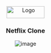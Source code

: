 <div align="center">
  <a>
    <img src="./public/assets/netflix-logo.png" alt="Logo" width="100" height="32">
  </a>

  <h3 align="center">Netflix Clone</h3>

![image](https://github.com/user-attachments/assets/05930f20-f5d4-48cc-9944-e14818fffeea)


